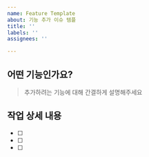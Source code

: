```yaml
---
name: Feature Template
about: 기능 추가 이슈 템플
title: ''
labels: ''
assignees: ''

---
```


## 어떤 기능인가요?
> 추가하려는 기능에 대해 간결하게 설명해주세요

## 작업 상세 내용
- [ ]
- [ ]
- [ ]

